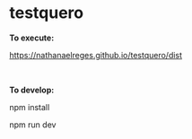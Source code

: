 # testquero

**To execute:**

https://nathanaelreges.github.io/testquero/dist

<br/>  

**To develop:**

npm install

npm run dev
